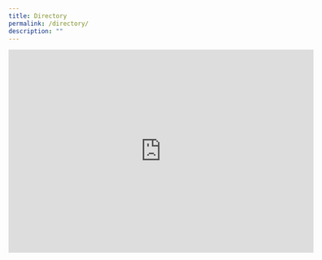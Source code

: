 ```yaml
---
title: Directory
permalink: /directory/
description: ""
---
```


<iframe width="600" height="400" src="https://data.gov.sg/dataset/professional-engineers-with-practising-certificates/resource/db1921ed-7ecd-45c2-8740-8a7b9ddd85a5/view/726c8e20-ea20-4e21-86a8-98467ef869c4" frameBorder="0"> </iframe>